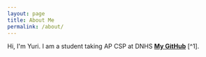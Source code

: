 ```yaml
---
layout: page
title: About Me
permalink: /about/
---
```


Hi, I'm Yuri. I am a student taking AP CSP at DNHS **[My GitHub](https://github.com/yuricoder07)** [^1].